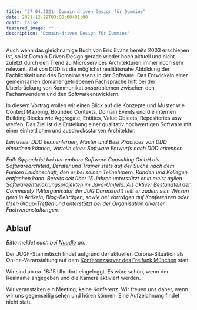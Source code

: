 ```yaml
---
title: "27.04.2021: Domain-driven Design für Dummies"
date: 2021-12-29T03:00:00+01:00
draft: false
featured_image: ""
description: "Domain-driven Design für Dummies"
---
```


Auch wenn das gleichnamige Buch von Eric Evans bereits 2003 erschienen ist, so ist Domain Driven Design gerade wieder hoch aktuell und nicht zuletzt durch den Trend zu Microservices Architekturen immer noch sehr relevant. Ziel von DDD ist die möglichst realitätsnahe Abbildung der Fachlichkeit und des Domainwissens in der Software. Das Entwickeln einer gemeinsamen domänengetriebenen Fachsprache hilft bei der Überbrückung von Kommunikationsproblemen zwischen den Fachanwendern und den Softwareentwicklern.

In diesem Vortrag wollen wir einen Blick auf die Konzepte und Muster wie Context Mapping, Bounded Contexts, Domain Events und die internen Building Blocks wie Aggregate, Entities, Value Objects, Repositories usw. werfen. Das Ziel ist die Erstellung einer qualitativ hochwertigen Software mit einer einheitlichen und ausdrucksstarken Architektur.

_Lernziele: DDD kennenlernen, Muster und Best Practices von DDD einordnen können, Vorteile eines Software Entwurfs nach DDD erkennen_

_Falk Sippach ist bei der embarc Software Consulting GmbH als Softwarearchitekt, Berater und Trainer stets auf der Suche nach dem Funken Leidenschaft, den er bei seinen Teilnehmern, Kunden und Kollegen entfachen kann. Bereits seit über 15 Jahren unterstützt er in meist agilen Softwareentwicklungsprojekten im Java-Umfeld. Als aktiver Bestandteil der Community (Mitorganisator der JUG Darmstadt) teilt er zudem sein Wissen gern in Artikeln, Blog-Beiträgen, sowie bei Vorträgen auf Konferenzen oder User-Group-Treffen und unterstützt bei der Organisation diverser Fachveranstaltungen._

## Ablauf 

_Bitte meldet euch bei [Nuudle](https://nuudel.digitalcourage.de/CthYf23OzBbgNETx) an._

Der JUGF-Stammtisch findet aufgrund der aktuellen Corona-Situation als Online-Veranstaltung auf dem [Konferenzserver des Freifunk München](https://meet.ffmuc.net/jugfmeeting) statt.

Wir sind ab ca. 18:15 Uhr dort eingeloggt. Es wäre schön, wenn der Realname angegeben und die Kamera aktiviert werden.

Wir veranstalten ein Meeting, keine Konferenz. Wir freuen uns daher, wenn wir uns gegenseitig sehen und hören können.
Eine Aufzeichnung findet nicht statt.